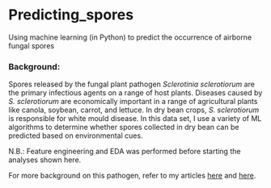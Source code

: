 # Predicting_spores
Using machine learning (in Python) to predict the occurrence of airborne fungal spores

### Background:
Spores released by the fungal plant pathogen *Sclerotinia sclerotiorum* are the primary infectious agents on a range of host plants. Diseases caused by *S. sclerotiorum* are economically important in a range of agricultural plants like canola, soybean, carrot, and lettuce. In dry bean crops, *S. sclerotiorum* is responsible for white mould disease. In this data set, I use a variety of ML algorithms to determine whether spores collected in dry bean can be predicted based on environmental cues.

N.B.: Feature engineering and EDA was performed before starting the analyses shown here.

For more background on this pathogen, refer to my articles [here](https://bsppjournals.onlinelibrary.wiley.com/doi/10.1111/ppa.13643?af=R) and [here](https://apsjournals.apsnet.org/doi/10.1094/PDIS-04-16-0492-RE).
